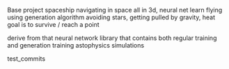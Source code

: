 Base project
spaceship navigating in space all in 3d, neural net learn flying using generation algorithm avoiding stars, getting pulled by gravity, heat
goal is to survive / reach a point

derive from that
neural network library that contains both regular training and generation training
astophysics simulations 

test_commits
